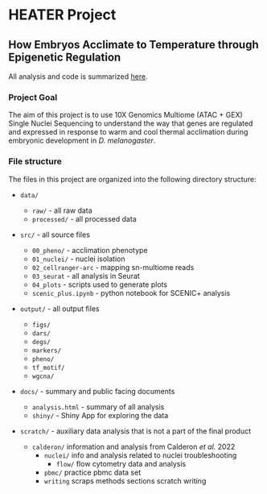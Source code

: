 # HEATER Project

## **H**ow **E**mbryos **A**cclimate to **T**emperature through **E**pigenetic **R**egulation

All analysis and code is summarized [here](https://tsoleary.github.io/heater/docs/analysis.html).

### Project Goal

The aim of this project is to use 10X Genomics Multiome (ATAC + GEX) Single Nuclei Sequencing to understand the way that genes are regulated and expressed in response to warm and cool thermal acclimation during embryonic development in _D. melanogaster_.

### File structure

The files in this project are organized into the following directory structure:

- `data/` 
    - `raw/` - all raw data
    - `processed/` - all processed data
    
- `src/` - all source files
    - `00_pheno/` - acclimation phenotype
    - `01_nuclei/` - nuclei isolation
    - `02_cellranger-arc` - mapping sn-multiome reads
    - `03_seurat` - all analysis in Seurat
    - `04_plots` - scripts used to generate plots
    - `scenic_plus.ipynb` - python notebook for SCENIC+ analysis
    
- `output/` - all output files
    - `figs/`
    - `dars/`
    - `degs/`
    - `markers/`
    - `pheno/`
    - `tf_motif/`
    - `wgcna/`
    
- `docs/` - summary and public facing documents
    - `analysis.html` - summary of all analysis
    - `shiny/` - Shiny App for exploring the data
    
- `scratch/` - auxiliary data analysis that is not a part of the final product
  - `calderon/` information and analysis from Calderon _et al._ 2022
    - `nuclei/` info and analysis related to nuclei troubleshooting
        - `flow/` flow cytometry data and analysis
    - `pbmc/` practice pbmc data set
    - `writing` scraps methods sections scratch writing 

